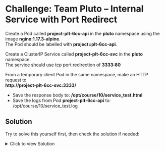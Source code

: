 # Challenge: Team Pluto – Internal Service with Port Redirect

Create a Pod called **project-plt-6cc-api** in the **pluto** namespace using the image **nginx:1.17.3-alpine**.  
The Pod should be labelled with **project=plt-6cc-api**.

Create a ClusterIP Service called **project-plt-6cc-svc** in the **pluto** namespace.  
The service should use tcp port redirection of **3333:80**

From a temporary client Pod in the same namespace, make an HTTP request to  
**http://project-plt-6cc-svc:3333/**

- Save the response body to:  **/opt/course/10/service_test.html**
- Save the logs from Pod **project-plt-6cc-api** to:  /opt/course/10/service_test.log


## **Solution**

Try to solve this yourself first, then check the solution if needed:

<details>
<summary>Click to view Solution</summary>

 1) **Pod with label project=plt-6cc-api**
```bash
kubectl -n pluto run project-plt-6cc-api \
  --image=nginx:1.17.3-alpine \
  --labels=project=plt-6cc-api \
  --restart=Never
```


 2) **ClusterIP Service: port 3333 -> targetPort 80/TCP**
```bash
kubectl -n pluto expose pod project-plt-6cc-api \
  --name=project-plt-6cc-svc \
  --type=ClusterIP \
  --port=3333 \
  --target-port=80 \
  --protocol=TCP
```


3) **Functional check & artifacts**
- Run a temporary client Pod and directly fetch the Service:
  ```bash
  kubectl -n pluto run tmp-client --rm -i --restart=Never --image=busybox:1.36 \
    -- wget -qO- http://project-plt-6cc-svc:3333/ > /opt/course/10/service_test.html
  ```
# 4) Save backend pod logs to host
```bash
kubectl -n pluto logs project-plt-6cc-api > /opt/course/10/service_test.log
```
</details>
